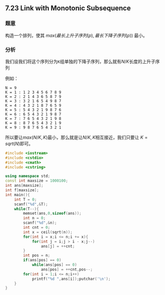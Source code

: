 ##  7.23 Link with Monotonic Subsequence

### 题意

构造一个排列，使其 $max(最长上升子序列(p), 最长下降子序列(p))$ 最小。

### 分析

我们设我们将这个序列分为`K`组单独的下降子序列，那么就有$N / K$长度的上升子序列

例如：

```
N = 9
K = 1 : 1 2 3 4 5 6 7 8 9
K = 2 : 2 1 4 3 6 5 8 7 9
K = 3 : 3 2 1 6 5 4 9 8 7 
K = 4 : 4 3 2 1 8 7 6 5 9
K = 5 : 5 4 3 2 1 9 8 7 6
K = 6 : 6 5 4 3 2 1 9 8 7
K = 7 : 7 6 5 4 3 2 1 9 8 
K = 8 : 8 7 6 5 4 3 2 1 9
K = 9 : 9 8 7 6 5 4 3 2 1
```

所以要让$max(N/K,K)$最小，那么就是让$N/K,K$相互接近，我们只要让 $K = sqrt(N)$即可。

```C++
#include <iostream> 
#include <cstdio>
#include <cmath>
#include <cstring>

using namespace std;
const int maxsize = 1000100;
int ans[maxsize];
int f[maxsize];
int main(){
	int T = 0;
	scanf("%d",&T);
	while(T--){
		memset(ans,0,sizeof(ans));
		int n = 0;
		scanf("%d",&n);
		int cnt = 0;
		int x = ceil(sqrt(n));
		for(int i = x;i <= n;i += x){
			for(int j = i;j > i - x;j--)
				ans[j] = ++cnt;
		}
		int pos = n;
		if(ans[pos] == 0)
			while(ans[pos] == 0) 
				ans[pos] = ++cnt,pos--;
		for(int i = 1;i <= n;i++)
			printf("%d ",ans[i]);putchar('\n');
	}
} 
```

